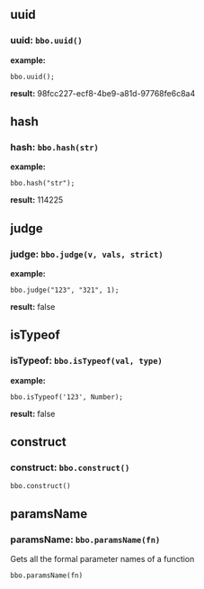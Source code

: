 ## uuid
### uuid:  `bbo.uuid()`

**example:** 
```
bbo.uuid();
```
**result:** 98fcc227-ecf8-4be9-a81d-97768fe6c8a4



## hash
### hash:  `bbo.hash(str)`

**example:** 
```
bbo.hash("str");
```
**result:** 114225



## judge
### judge:  `bbo.judge(v, vals, strict)`

**example:** 
```
bbo.judge("123", "321", 1);
```
**result:** false



## isTypeof
### isTypeof:  `bbo.isTypeof(val, type)`    

**example:** 
```
bbo.isTypeof('123', Number);
```
**result:** false



## construct
### construct:  `bbo.construct()`

`bbo.construct()`



## paramsName
### paramsName:  `bbo.paramsName(fn)`
Gets all the formal parameter names of a function

`bbo.paramsName(fn)`